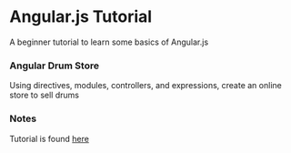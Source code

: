 # Angular.js Tutorial

A beginner tutorial to learn some basics of Angular.js


### Angular Drum Store

Using directives, modules, controllers, and expressions, create an online store to sell drums


### Notes

Tutorial is found [here](https://www.codeschool.com/courses/shaping-up-with-angular-js)
